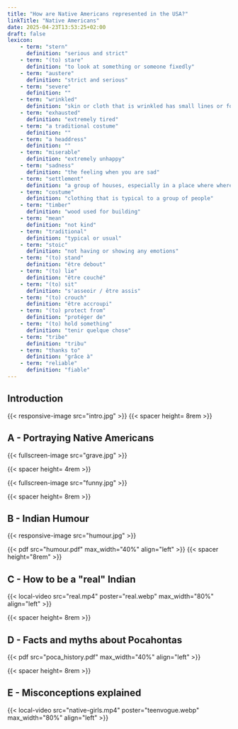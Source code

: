 ```yaml
---
title: "How are Native Americans represented in the USA?"
linkTitle: "Native Americans"
date: 2025-04-23T13:53:25+02:00
draft: false
lexicon:
    - term: "stern"
      definition: "serious and strict"
    - term: "(to) stare"
      definition: "to look at something or someone fixedly"
    - term: "austere"
      definition: "strict and serious"
    - term: "severe"
      definition: ""
    - term: "wrinkled"
      definition: "skin or cloth that is wrinkled has small lines or folds in it"
    - term: "exhausted"
      definition: "extremely tired"
    - term: "a traditional costume"
      definition: ""
    - term: "a headdress"
      definition: ""
    - term: "miserable"
      definition: "extremely unhappy"
    - term: "sadness"
      definition: "the feeling when you are sad"
    - term: "settlement"
      definition: "a group of houses, especially in a place where where few poeple have lives before"
    - term: "costume"
      definition: "clothing that is typical to a group of people"
    - term: "timber"
      definition: "wood used for building"
    - term: "mean"
      definition: "not kind"
    - term: "traditional"
      definition: "typical or usual"
    - term: "stoic"
      definition: "not having or showing any emotions"
    - term: "(to) stand"
      definition: "être debout"
    - term: "(to) lie"
      definition: "être couché"
    - term: "(to) sit"
      definition: "s'asseoir / être assis"
    - term: "(to) crouch"
      definition: "être accroupi"
    - term: "(to) protect from"
      definition: "protéger de"
    - term: "(to) hold something"
      definition: "tenir quelque chose"
    - term: "tribe"
      definition: "tribu"
    - term: "thanks to"
      definition: "grâce à"
    - term: "reliable"
      definition: "fiable"
---
```

## Introduction
{{< responsive-image src="intro.jpg" >}}
{{< spacer height= 8rem >}}

## A - Portraying Native Americans
{{< fullscreen-image src="grave.jpg" >}}

{{< spacer height= 4rem >}}

{{< fullscreen-image src="funny.jpg" >}}

{{< spacer height= 8rem >}}
## B - Indian Humour


{{< responsive-image src="humour.jpg" >}}

{{< pdf src="humour.pdf" max_width="40%" align="left" >}}
{{< spacer height="8rem" >}}

## C - How to be a "real" Indian

{{< local-video src="real.mp4" poster="real.webp" max_width="80%" align="left" >}}

{{< spacer height= 8rem >}}
## D - Facts and myths about Pocahontas

{{< pdf src="poca_history.pdf" max_width="40%" align="left" >}}


{{< spacer height= 8rem >}}
## E - Misconceptions explained

{{< local-video src="native-girls.mp4" poster="teenvogue.webp" max_width="80%" align="left" >}}
